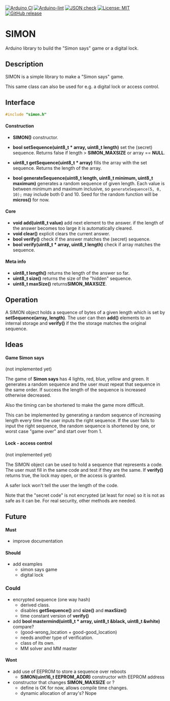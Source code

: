 
[![Arduino CI](https://github.com/RobTillaart/SIMON/workflows/Arduino%20CI/badge.svg)](https://github.com/marketplace/actions/arduino_ci)
[![Arduino-lint](https://github.com/RobTillaart/SIMON/actions/workflows/arduino-lint.yml/badge.svg)](https://github.com/RobTillaart/SIMON/actions/workflows/arduino-lint.yml)
[![JSON check](https://github.com/RobTillaart/SIMON/actions/workflows/jsoncheck.yml/badge.svg)](https://github.com/RobTillaart/SIMON/actions/workflows/jsoncheck.yml)
[![License: MIT](https://img.shields.io/badge/license-MIT-green.svg)](https://github.com/RobTillaart/SIMON/blob/master/LICENSE)
[![GitHub release](https://img.shields.io/github/release/RobTillaart/SIMON.svg?maxAge=3600)](https://github.com/RobTillaart/SIMON/releases)


# SIMON

Arduino library to build the "Simon says" game or a digital lock.


## Description

SIMON is a simple library to make a "Simon says" game.

This same class can also be used for e.g. a digital lock
or access control. 


## Interface

```cpp
#include "simon.h"
```

#### Construction

- **SIMON()** constructor.

- **bool setSequence(uint8_t \* array, uint8_t length)** set the (secret) sequence.
Returns false if length > **SIMON_MAXSIZE** or array == **NULL**.
- **uint8_t getSequence(uint8_t \* array)** fills the array with the set sequence.
Returns the length of the array.
- **bool generateSequence(uint8_t length, uint8_t minimum, uint8_t maximum)** generates a
random sequence of given length. 
Each value is between minimum and maximum inclusive, so ```generateSequence(5, 0, 10);``` may include both 0 and 10.
Seed for the random function will be **micros()** for now.


#### Core

- **void add(uint8_t value)** add next element to the answer.
if the length of the answer becomes too large it is automatically cleared.
- **void clear()** explicit clears the current answer.
- **bool verify()** check if the answer matches the (secret) sequence.
- **bool verify(uint8_t \* array, uint8_t length)** check if array matches the sequence.


#### Meta info

- **uint8_t length()** returns the length of the answer so far.
- **uint8_t size()** returns the size of the "hidden" sequence.
- **uint8_t maxSize()** returns**SIMON_MAXSIZE**.


## Operation

A SIMON object holds a sequence of bytes of a given length which
is set by **setSequence(array, length)**.
The user can then **add()** elements to an internal storage 
and **verify()** if the the storage matches the original sequence. 


## Ideas

#### Game Simon says

(not implemented yet)

The game of **Simon says** has 4 lights, red, blue, yellow and green.
It generates a random sequence and the user must repeat that sequence
in the same order. If success the length of the sequence is increased
otherwise decreased.

Also the timing can be shortened to make the game more difficult.

This can be implemented by generating a random sequence of increasing length
every time the user inputs the right sequence. 
If the user fails to input the right sequence, the random sequence is shortened 
by one, or worst case "game over" and start over from 1.


#### Lock - access control

(not implemented yet)

The SIMON object can be used to hold a sequence that represents a code.
The user must fill in the same code and test if they are the same.
If **verify()** returns true, the lock may open, or the access is granted.

A safer lock won't tell the user the length of the code.

Note that the "secret code" is not encrypted (at least for now)
so it is not as safe as it can be. 
For real security, other methods are needed.


## Future

#### Must

- improve documentation

#### Should

- add examples
  - simon says game
  - digital lock


### Could

- encrypted sequence (one way hash)
  - derived class.
  - disables **getSequence()** and **size()** and **maxSize()**
  - time constant version of **verify()**
- add **bool mastermind(uint8_t \* array, uint8_t &black, uint8_t &white)** compare? 
  - (good-wrong_location + good-good_location)
  - needs another type of verification.
  - class of its own.
  - MM solver and MM master


#### Wont

- add use of EEPROM to store a sequence over reboots
  - **SIMON(uint16_t EEPROM_ADDR)** constructor with EEPROM address
- constructor that changes **SIMON_MAXSIZE** or ?
  - define is OK for now, allows compile time changes.
  - dynamic allocation of array's? Nope
  
  